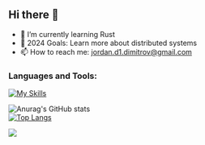 ## Hi there 👋 

- 🌱 I’m currently learning Rust
- 🥅 2024 Goals: Learn more about distributed systems
- 📫 How to reach me: jordan.d1.dimitrov@gmail.com
### Languages and Tools:
[![My Skills](https://skillicons.dev/icons?i=cs,dotnet,java,rust,cpp,php,nodejs,mysql,rabbitmq,redis,unity)](https://skillicons.dev)
<br>

![Anurag's GitHub stats](https://github-readme-stats.vercel.app/api?username=Jordan-Dimitrov&rank_icon=github&show_icons=true&theme=tokyonight)
<br>
[![Top Langs](https://github-readme-stats.vercel.app/api/top-langs/?username=Jordan-Dimitrov&layout=compact&exclude_repo=TalkHubAPI,PheasantBenchmark&langs_count=8&hide=javascript,html,css,hack)](https://github.com/jordan-dimitrov)

![](https://komarev.com/ghpvc/?username=your-github-Jordan-Dimitrov&color=green)

<br>
